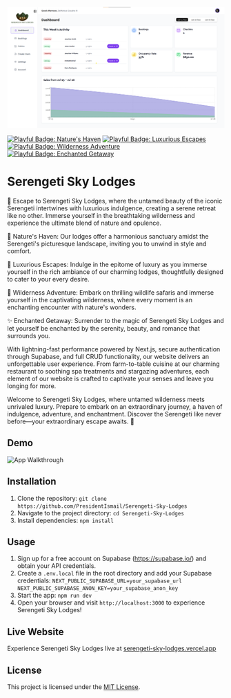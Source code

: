<p align="center">
  <img src="public/dashboard.png" alt="Serengeti Sky Lodges" width="800">
</p>



[![Playful Badge: Nature's Haven](https://img.shields.io/badge/%F0%9F%8C%B3-Nature's%20Haven-green)](https://serengeti-sky-lodges.vercel.app)
[![Playful Badge: Luxurious Escapes](https://img.shields.io/badge/%F0%9F%8C%85-Luxurious%20Escapes-blue)](https://serengeti-sky-lodges.vercel.app)
[![Playful Badge: Wilderness Adventure](https://img.shields.io/badge/%F0%9F%8C%B0-Wilderness%20Adventure-orange)](https://serengeti-sky-lodges.vercel.app)
[![Playful Badge: Enchanted Getaway](https://img.shields.io/badge/%F0%9F%8D%83-Enchanted%20Getaway-yellow)](https://serengeti-sky-lodges.vercel.app)


# Serengeti Sky Lodges
🌟 Escape to Serengeti Sky Lodges, where the untamed beauty of the iconic Serengeti intertwines with luxurious indulgence, creating a serene retreat like no other. Immerse yourself in the breathtaking wilderness and experience the ultimate blend of nature and opulence.

🌳 Nature's Haven: Our lodges offer a harmonious sanctuary amidst the Serengeti's picturesque landscape, inviting you to unwind in style and comfort.

🏰 Luxurious Escapes: Indulge in the epitome of luxury as you immerse yourself in the rich ambiance of our charming lodges, thoughtfully designed to cater to your every desire.

🐾 Wilderness Adventure: Embark on thrilling wildlife safaris and immerse yourself in the captivating wilderness, where every moment is an enchanting encounter with nature's wonders.

✨ Enchanted Getaway: Surrender to the magic of Serengeti Sky Lodges and let yourself be enchanted by the serenity, beauty, and romance that surrounds you.

With lightning-fast performance powered by Next.js, secure authentication through Supabase, and full CRUD functionality, our website delivers an unforgettable user experience. From farm-to-table cuisine at our charming restaurant to soothing spa treatments and stargazing adventures, each element of our website is crafted to captivate your senses and leave you longing for more.

Welcome to Serengeti Sky Lodges, where untamed wilderness meets unrivaled luxury. Prepare to embark on an extraordinary journey, a haven of indulgence, adventure, and enchantment. Discover the Serengeti like never before—your extraordinary escape awaits. 🌄
## Demo

![App Walkthrough](public/app-walkthrough.gif)

## Installation

1. Clone the repository: `git clone https://github.com/PresidentIsmail/Serengeti-Sky-Lodges`
2. Navigate to the project directory: `cd Serengeti-Sky-Lodges`
3. Install dependencies: `npm install`


## Usage

1. Sign up for a free account on Supabase (https://supabase.io/) and obtain your API credentials.
2. Create a `.env.local` file in the root directory and add your Supabase credentials:
`NEXT_PUBLIC_SUPABASE_URL=your_supabase_url
NEXT_PUBLIC_SUPABASE_ANON_KEY=your_supabase_anon_key
`
3. Start the app: `npm run dev`
4. Open your browser and visit `http://localhost:3000` to experience Serengeti Sky Lodges!

## Live Website

Experience Serengeti Sky Lodges live at [serengeti-sky-lodges.vercel.app](https://serengeti-sky-lodges.vercel.app)

## License

This project is licensed under the [MIT License](LICENSE).
